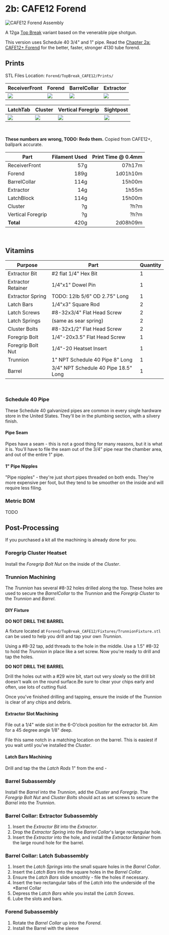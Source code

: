 # 2b: CAFE12 Forend
![CAFE12 Forend Assembly](TopBreak_CAFE12/Assembly_htmldoc.jpg)

A 12ga [Top Break](TopBreak.md) variant based on the venerable pipe shotgun.

This version uses Schedule 40 3/4" and 1" pipe.
Read the [Chapter 2a: CAFE12+ Forend](TopBreak_CAFE12+.md) for the
better, faster, stronger 4130 tube forend.

<!-- NEW PAGE -->
## Prints
STL Files Location: `Forend/TopBreak_CAFE12/Prints/`

|ReceiverFront|Forend|BarrelCollar|Extractor|
|-|-|-|-|
|![](TopBreak_CAFE12/Prints/ReceiverFront_thumb.jpg)|![](TopBreak_CAFE12/Prints/Forend_thumb.jpg)|![](TopBreak_CAFE12/Prints/BarrelCollar_thumb.jpg)|![](TopBreak_CAFE12/Prints/Extractor_thumb.jpg)|

|LatchTab|Cluster|Vertical Foregrip|Sightpost|
|-|-|-|-|
|![](TopBreak_CAFE12/Prints/LatchTab_thumb.jpg)|![](TopBreak_CAFE12/Prints/Cluster_thumb.jpg)|![](TopBreak_CAFE12/Prints/VerticalForegrip_thumb.jpg)|![](TopBreak_CAFE12/Prints/Sightpost_thumb.jpg)|
<br/>

**These numbers are wrong, TODO: Redo them.** Copied from CAFE12+, ballpark accurate.

| Part              | Filament Used | Print Time @ 0.4mm |
|-------------------|-------------: |------------------: |
| ReceiverFront     | 57g           |   07h17m           |
| Forend            | 189g          | 1d01h10m           |
| BarrelCollar      | 114g          |   15h00m           |
| Extractor         | 14g           |    1h55m           |
| LatchBlock        | 114g          |   15h00m           |
| Cluster           | ?g            |   ?h?m             |
| Vertical Foregrip | ?g            |   ?h?m             |
| **Total**         | 420g          |           2d08h09m |
<br/>

## Vitamins
| Purpose            | Part                             | Quantity |
|--------------------|----------------------------------|----------|
| Extractor Bit      | #2 flat 1/4" Hex Bit             | 1        |
| Extractor Retainer | 1/4"x1" Dowel Pin                | 1        |
| Extractor Spring   | TODO: 12lb 5/6" OD 2.75" Long    | 1        |
| Latch Bars         | 1/4"x3" Square Rod               | 2        |
| Latch Screws       | #8-32x3/4" Flat Head Screw       | 2        |
| Latch Springs      | (same as sear spring)            | 2        |
| Cluster Bolts      | #8-32x1/2" Flat Head Screw       | 2        |
| Foregrip Bolt      | 1/4"-20x3.5" Flat Head Screw     | 1        |
| Foregrip Bolt Nut  | 1/4"-20 Heatset Insert           | 1        |
| Trunnion           | 1" NPT Schedule 40 Pipe 8" Long      | 1        |
| Barrel             | 3/4" NPT Schedule 40 Pipe 18.5" Long | 1        |
<br/>

### Schedule 40 Pipe
These Schedule 40 galvanized pipes are common in every single hardware store in
the United States. They'll be in the plumbing section, with a silvery finish.

#### Pipe Seam
Pipes have a seam - this is not a good thing for many reasons, but it is what it is.
You'll have to file the seam out of the 3/4" pipe near the chamber area, and out of the entire 1" pipe.

#### 1" Pipe Nipples
"Pipe nipples" - they're just short pipes threaded on both ends.
They're more expensive per foot, but they tend to be smoother on the inside and will require less filing.

### Metric BOM
TODO


<!-- NEW PAGE -->
## Post-Processing
If you purchased a kit all the machining is already done for you.

### Foregrip Cluster Heatset
Install the *Foregrip Bolt Nut* on the inside of the *Cluster*.

### Trunnion Machining
The *Trunnion* has several \#8-32 holes drilled along the top.
These holes are used to secure the *BarrelCollar* to the *Trunnion*
and the *Foregrip Cluster* to the *Trunnion* and *Barrel*.

#### DIY Fixture
**DO NOT DRILL THE BARREL**

A fixture located at `Forend/TopBreak_CAFE12/Fixtures/TrunnionFixture.stl`
can be used to help you drill and tap your own *Trunnion*.

Using a \#8-32 tap, add threads to the hole in the middle.
Use a 1.5" \#8-32 to hold the *Trunnion* in place like a set screw.
Now you're ready to drill and tap the holes.

**DO NOT DRILL THE BARREL**

Drill the holes out with a \#29 wire bit, start out very slowly so the drill bit doesn't
walk on the round surface.Be sure to clear your chips early and often, use lots of cutting fluid.

Once you've finished drilling and tapping, ensure the inside of the *Trunnion* is
clear of any chips and debris.

#### Extractor Slot Machining
File out a 1/4" wide slot in the 6-O'clock position for the extractor bit.
Aim for a 45 degree angle 1/8" deep.

File this same notch in a matching location on the barrel. This is easiest
if you wait until you've installed the *Cluster*.

#### Latch Bars Machining
Drill and tap the the *Latch Rods* 1" from the end -

### Barrel Subassembly
Install the *Barrel* into the *Trunnion*, add the *Cluster* and *Foregrip*.
The *Foregrip Bolt Nut* and *Cluster Bolts* should act as set screws to secure
the *Barrel* into the *Trunnion*.

### Barrel Collar: Extractor Subassembly
1. Insert the *Extractor Bit* into the *Extractor*.
2. Drop the *Extractor Spring* into the *Barrel Collar*'s large rectangular hole.
3. Insert the *Extractor* into the hole, and install the *Extractor Retainer* from the large round hole for the barrel.

### Barrel Collar: Latch Subassembly
1. Insert the *Latch Springs* into the small square holes in the *Barrel Collar*.
2. Insert the *Latch Bars* into the square holes in the *Barrel Collar*.
3. Ensure the *Latch Bars* slide smoothly - file the holes if necessary.
4. Insert the two rectangular tabs of the *Latch* into the underside of the *Barrel Collar
5. Depress the *Latch Bars* while you install the *Latch Screws*.
6. Lube the slots and bars.

### Forend Subassembly
1. Rotate the *Barrel Collar* up into the *Forend*.
2. Install the Barrel with the sleeve
